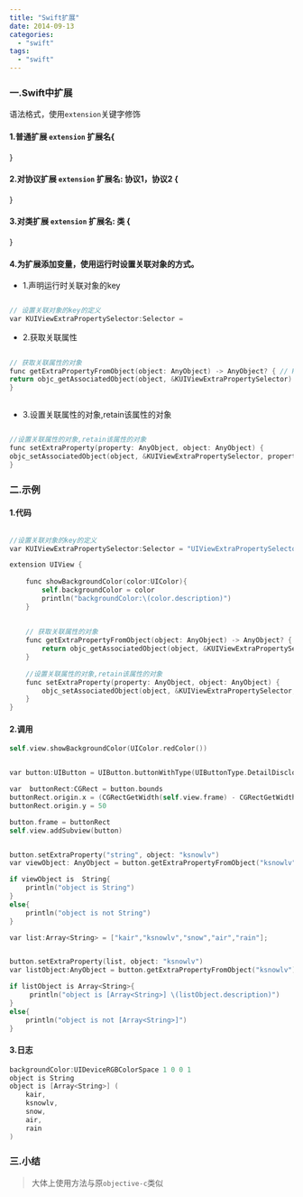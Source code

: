 ```yaml
---
title: "Swift扩展"
date: 2014-09-13
categories:
  - "swift"
tags:
  - "swift"
---
```

<!--more-->

### 一.Swift中扩展
语法格式，使用`extension`关键字修饰

<!--more-->
#### 1.普通扩展  `extension` 扩展名{
  }
  
#### 2.对协议扩展  `extension` 扩展名: 协议1，协议2 {
}

#### 3.对类扩展  `extension` 扩展名: 类 {
}

#### 4.为扩展添加变量，使用运行时设置关联对象的方式。

* 1.声明运行时关联对象的key

``` objective-c

// 设置关联对象的key的定义
var KUIViewExtraPropertySelector:Selector = 

``` 

* 2.获取关联属性

``` objective-c
    
// 获取关联属性的对象
func getExtraPropertyFromObject(object: AnyObject) -> AnyObject? { // Returns optional
return objc_getAssociatedObject(object, &KUIViewExtraPropertySelector)
}
    
```

* 3.设置关联属性的对象,retain该属性的对象

``` objective-c

//设置关联属性的对象,retain该属性的对象
func setExtraProperty(property: AnyObject, object: AnyObject) {
objc_setAssociatedObject(object, &KUIViewExtraPropertySelector, property, UInt(OBJC_ASSOCIATION_RETAIN_NONATOMIC))
}

```

### 二.示例
#### 1.代码
``` objective-c

//设置关联对象的key的定义
var KUIViewExtraPropertySelector:Selector = "UIViewExtraPropertySelector"

extension UIView {
    
    func showBackgroundColor(color:UIColor){
        self.backgroundColor = color
        println("backgroundColor:\(color.description)")
    }
    
    
    // 获取关联属性的对象
    func getExtraPropertyFromObject(object: AnyObject) -> AnyObject? { // Returns optional
        return objc_getAssociatedObject(object, &KUIViewExtraPropertySelector)
    }
    
    //设置关联属性的对象,retain该属性的对象
    func setExtraProperty(property: AnyObject, object: AnyObject) {
        objc_setAssociatedObject(object, &KUIViewExtraPropertySelector, property, UInt(OBJC_ASSOCIATION_RETAIN_NONATOMIC))
    }
}

``` 

#### 2.调用
``` objective-c
self.view.showBackgroundColor(UIColor.redColor())


var button:UIButton = UIButton.buttonWithType(UIButtonType.DetailDisclosure) as UIButton

var  buttonRect:CGRect = button.bounds
buttonRect.origin.x = (CGRectGetWidth(self.view.frame) - CGRectGetWidth(buttonRect))/2
buttonRect.origin.y = 50

button.frame = buttonRect
self.view.addSubview(button)


button.setExtraProperty("string", object: "ksnowlv")
var viewObject: AnyObject = button.getExtraPropertyFromObject("ksnowlv")!

if viewObject is  String{
    println("object is String")
}
else{
    println("object is not String")
}

var list:Array<String> = ["kair","ksnowlv","snow","air","rain"];


button.setExtraProperty(list, object: "ksnowlv")
var listObject:AnyObject = button.getExtraPropertyFromObject("ksnowlv")!

if listObject is Array<String>{
     println("object is [Array<String>] \(listObject.description)")
}
else{
    println("object is not [Array<String>]")
}

```

#### 3.日志
``` objective-c
backgroundColor:UIDeviceRGBColorSpace 1 0 0 1
object is String
object is [Array<String>] (
    kair,
    ksnowlv,
    snow,
    air,
    rain
)


```

### 三.小结
> 大体上使用方法与原`objective-c`类似
